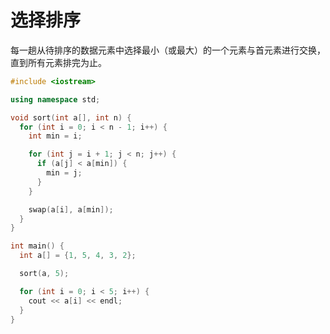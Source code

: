 # 选择排序

每一趟从待排序的数据元素中选择最小（或最大）的一个元素与首元素进行交换，直到所有元素排完为止。

```c++
#include <iostream>

using namespace std;

void sort(int a[], int n) {
  for (int i = 0; i < n - 1; i++) {
    int min = i;

    for (int j = i + 1; j < n; j++) {
      if (a[j] < a[min]) {
        min = j;
      }
    }

    swap(a[i], a[min]);
  }
}

int main() {
  int a[] = {1, 5, 4, 3, 2};

  sort(a, 5);

  for (int i = 0; i < 5; i++) {
    cout << a[i] << endl;
  }
}
```
